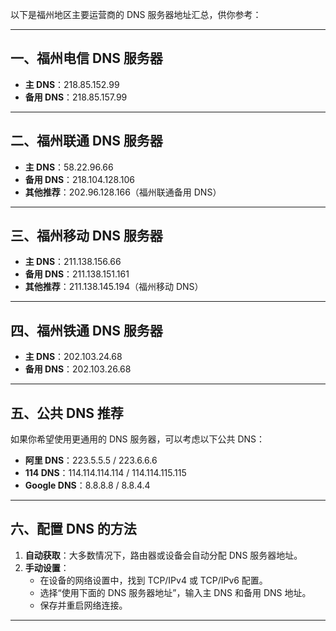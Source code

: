 以下是福州地区主要运营商的 DNS 服务器地址汇总，供你参考：

---

## 一、福州电信 DNS 服务器
- **主 DNS**：218.85.152.99  
- **备用 DNS**：218.85.157.99

---

## 二、福州联通 DNS 服务器
- **主 DNS**：58.22.96.66  
- **备用 DNS**：218.104.128.106  
- **其他推荐**：202.96.128.166（福州联通备用 DNS）

---

## 三、福州移动 DNS 服务器
- **主 DNS**：211.138.156.66  
- **备用 DNS**：211.138.151.161  
- **其他推荐**：211.138.145.194（福州移动 DNS）

---

## 四、福州铁通 DNS 服务器
- **主 DNS**：202.103.24.68  
- **备用 DNS**：202.103.26.68

---

## 五、公共 DNS 推荐
如果你希望使用更通用的 DNS 服务器，可以考虑以下公共 DNS：
- **阿里 DNS**：223.5.5.5 / 223.6.6.6  
- **114 DNS**：114.114.114.114 / 114.114.115.115  
- **Google DNS**：8.8.8.8 / 8.8.4.4

---

## 六、配置 DNS 的方法
1. **自动获取**：大多数情况下，路由器或设备会自动分配 DNS 服务器地址。
2. **手动设置**：
   - 在设备的网络设置中，找到 TCP/IPv4 或 TCP/IPv6 配置。
   - 选择“使用下面的 DNS 服务器地址”，输入主 DNS 和备用 DNS 地址。
   - 保存并重启网络连接。

---



